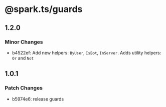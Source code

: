 # @spark.ts/guards

## 1.2.0

### Minor Changes

- b4522ef: Add new helpers: `ByUser`, `IsBot`, `InServer`. Adds utility helpers: `Or` and `Not`

## 1.0.1

### Patch Changes

- b5974e6: release guards

